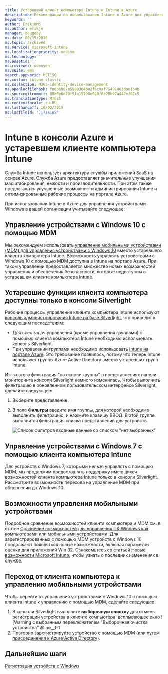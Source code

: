 ```yaml
---
title: Устаревший клиент компьютера Intune и Intune в Azure
description: Рекомендации по использованию Intune в Azure для управления устройствами Windows в вашей организации.
keywords: ''
author: ErikjeMS
ms.author: erikje
manager: dougeby
ms.date: 06/15/2018
ms.topic: archived
ms.service: microsoft-intune
ms.localizationpriority: medium
ms.technology: ''
ms.assetid: ''
ms.reviewer: owenyen
ms.suite: ems
search.appverid: MET150
ms.custom: intune-classic
ms.collection: M365-identity-device-management
ms.openlocfilehash: fe6b5967a5980304ba2f6c9af75491463dae1b4b
ms.sourcegitcommit: 88b6e6d70f5fa15708e640f6e20b97a442ef07c5
ms.translationtype: MTE75
ms.contentlocale: ru-RU
ms.lasthandoff: 10/02/2019
ms.locfileid: "71736108"
---
```

# <a name="intune-on-azure-console-and-legacy-intune-pc-client"></a>Intune в консоли Azure и устаревшем клиенте компьютера Intune

Служба Intune использует архитектуру службы приложений SaaS на основе Azure. Служба Azure предоставляет значительные улучшения масштабирования, емкости и производительности. При этом также предлагаются улучшенные возможности администрирования Intune и оптимизированные рабочие процессы на портале Azure. 

При использовании Intune в Azure для управления устройствами Windows в вашей организации учитывайте следующее:

## <a name="manage-windows-10-devices-by-using-mdm"></a>Управление устройствами с Windows 10 с помощью MDM

Мы рекомендуем использовать [управление мобильными устройствами (MDM) для управления устройствами с Windows 10](../configuration/device-restrictions-windows-10.md) вместо устаревшего клиента компьютера Intune. Возможность управлять устройствами с Windows 10 с помощью MDM доступна в Intune на портале Azure. При таком управлении предоставляется множество новых возможностей управления и обеспечения безопасности, которые недоступны в устаревшем клиенте компьютера Intune.

## <a name="legacy-pc-client-features-are-only-available-in-the-silverlight-console"></a>Устаревшие функции клиента компьютера доступны только в консоли Silverlight

Рабочие процессы управления клиента компьютера Intune используют [консоль администрирования Intune на базе Silverlight](https://manage.microsoft.com/), что приводит к следующим последствиям:

- Для всех задач управления (кроме управления группами) с помощью клиента компьютера Intune необходимо использовать консоль Silverlight.
- При управлении группами необходимо использовать [Intune на портале Azure](https://portal.azure.com/). Это требование появилось, потому что теперь Intune использует группы Azure Active Directory вместо устаревших групп Intune. 

Из-за этого фильтрация "на основе группы" в представлениях панели мониторинга консоли Silverlight немного изменилась. Чтобы выполнить фильтрацию в обновленном пользовательском интерфейсе Silverlight, сделайте следующее:

1. Выберите представление.
2. В поле **Фильтры** введите имя группы, для которой необходимо выполнить фильтрацию, и нажмите клавишу ВВОД. В этой группе выполнится фильтрация списка представлений для устройств.

   ![Список фильтров входные данные со списком "нет выбранных"](./media/intune-legacy-pc-client/image01.png)


## <a name="continue-to-manage-windows-7-by-using-intune-pc-client"></a>Управление устройствами с Windows 7 с помощью клиента компьютера Intune

Для устройств с Windows 7, которыми нельзя управлять с помощью MDM, мы продолжим предоставлять поддержку имеющихся возможностей клиента компьютера Intune только в консоли Silverlight. Рассмотрите возможность перехода на управление MDM при обновлении до Windows 10.

## <a name="mdm-capabilities"></a>Возможности управления мобильными устройствами

Подробное сравнение возможностей клиента компьютера и MDM см. в статье [Сравнение возможностей для управления ПК Windows как компьютерами или мобильными устройствами](pc-management-comparison.md). Для зарегистрированных с помощью MDM устройств с Windows 10 продолжают появляться новые возможности, включая параметры оценки для приложений Win 32. Ознакомьтесь со статьей [Новые возможности Microsoft Intune](whats-new.md), чтобы узнать о последних изменениях в службе.

## <a name="switch-from-pc-client-to-mdm"></a>Переход от клиента компьютера к управлению мобильными устройствами

Чтобы перейти от управления устройствами с Windows 10 с помощью клиента Intune к управлению с помощью MDM, сделайте следующее:

1. В консоли Silverlight выполните **выборочную очистку** для отмены регистрации устройства в клиенте компьютера.
  всплывающее окно ![Warning с выбранным переключателем "Выборочная очистка устройства" @ no__t-1
2. Повторно зарегистрируйте устройство с помощью [MDM (или путем присоединения к Azure Active Directory)](../enrollment/windows-enroll.md).

## <a name="next-steps"></a>Дальнейшие шаги
[Регистрация устройств с Windows](../enrollment/windows-enroll.md)
